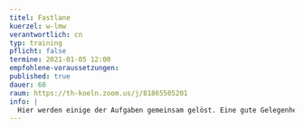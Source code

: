```yaml
---
titel: Fastlane
kuerzel: w-lmw
verantwortlich: cn
typ: training
pflicht: false
termine: 2021-01-05 12:00
empfohlene-voraussetzungen:
published: true
dauer: 60
raum: https://th-koeln.zoom.us/j/81865505201
info: |
  Hier werden einige der Aufgaben gemeinsam gelöst. Eine gute Gelegenheit für alle, die ihr Know-how noch ein bisschen auffrischen wollen.
---
```

